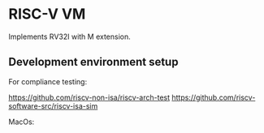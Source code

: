 # RISC-V VM

Implements RV32I with M extension.

## Development environment setup

For compliance testing:

https://github.com/riscv-non-isa/riscv-arch-test
https://github.com/riscv-software-src/riscv-isa-sim

MacOs:
